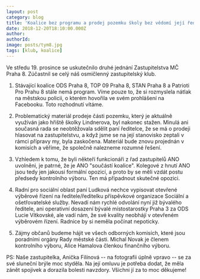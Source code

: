 ```yaml
---
layout: post
category: blog
title: 'Koalice bez programu a prodej pozemku školy bez vědomí její ředitelky. Co dělá koalice na Praze 8?'
date: 2018-12-20T18:10:00.000Z
author: 
authorId:
image: posts/tym8.jpg
tags: [klub, koalice]
---
```


Ve středu 19. prosince se uskutečnilo druhé jednání Zastupitelstva MČ Praha 8. Zúčastnil se celý náš osmičlenný zastupitelský klub.

1. Stávající koalice ODS Praha 8, TOP 09 Praha 8, STAN Praha 8 a Patrioti Pro Prahu 8 stále nemá program. Víme pouze to, že si rozmyslela nátlak na městskou policii, o kterém hovořila ve svém prohlášení na Facebooku. Toto rozhodnutí vítáme.

2. Problematický materiál prodeje části pozemku, který je aktuálně využíván jako hřiště školky Lindnerova, byl nakonec stažen. Minulá ani současná rada se neobtěžovala sdělit paní ředitelce, že se má o prodeji hlasovat na zastupitelstvu, a když jsme se na její stanovisko zeptali v rámci přípravy my, byla zaskočena. Materiál bude znovu projednán v komisích a věříme, že společně nalezneme rozumné řešení.

3. Vzhledem k tomu, že byli někteří funkcionáři z řad zastupitelů ANO uvolněni, je patrné, že je ANO "součástí koalice". Kolegové z hnutí ANO jsou tedy jen jakousi formální opozicí, a proto by se měli vzdát postu předsedy kontrolního výboru. Ten má připadnout skutečné opozici.

4. Radní pro sociální oblast paní Ludková nechce vypisovat otevřené výběrové řízení na ředitele/ředitelku příspěvkové organizace Sociální a ošetřovatelské služby. Nevadí nám rychlé odvolání nyní již bývalého ředitele, ani operativní dosazení bývalé místostarostky Praha 3 za ODS Lucie Vítkovské, ale vadí nám, že své kvality neobhájí v otevřeném výběrovém řízení. Radnice by si neměla počínat nepoticky.

5. Zájmy občanů budeme hájit ve všech odborných komisích, které jsou poradními orgány Rady městské části. Michal Novak je členem kontrolního výboru, Alice Hamalova členkou finančního výboru.

PS: Naše zastupitelka, Anička Filínová -- na fotografii úplně vpravo -- se za své sluneční brýle moc styděla. Na její omluvu je potřeba dodat, že měla zánět spojivek a dorazila bolesti navzdory. Všichni jí za to moc děkujeme!


<!-- vim:set spell spelllang=cs,en: -->

